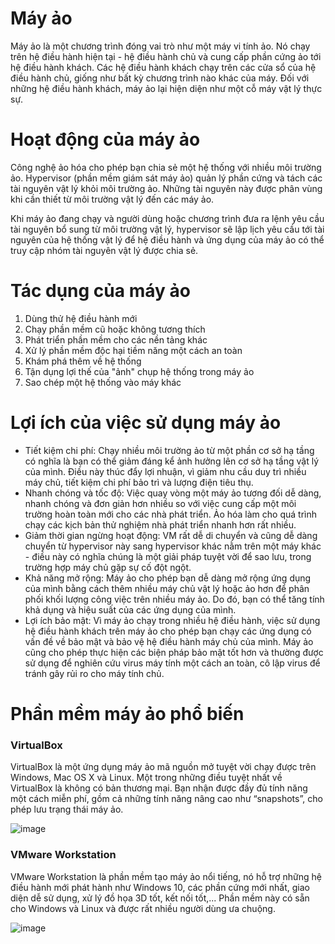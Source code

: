 # Máy ảo

Máy ảo là một chương trình đóng vai trò như một máy vi tính ảo. Nó chạy trên hệ điều hành hiện tại - hệ điều hành chủ và cung cấp phần cứng ảo tới hệ điều hành khách. Các hệ điều hành khách chạy trên các cửa sổ của hệ điều hành chủ, giống như bất kỳ chương trình nào khác của máy. Đối với những hệ điều hành khách, máy ảo lại hiện diện như một cỗ máy vật lý thực sự.

# Hoạt động của máy ảo

Công nghệ ảo hóa cho phép bạn chia sẻ một hệ thống với nhiều môi trường ảo. Hypervisor (phần mềm giám sát máy ảo) quản lý phần cứng và tách các tài nguyên vật lý khỏi môi trường ảo. Những tài nguyên này được phân vùng khi cần thiết từ môi trường vật lý đến các máy ảo.

Khi máy ảo đang chạy và người dùng hoặc chương trình đưa ra lệnh yêu cầu tài nguyên bổ sung từ môi trường vật lý, hypervisor sẽ lập lịch yêu cầu tới tài nguyên của hệ thống vật lý để hệ điều hành và ứng dụng của máy ảo có thể truy cập nhóm tài nguyên vật lý được chia sẻ.

# Tác dụng của máy ảo
1. Dùng thử hệ điều hành mới
2. Chạy phần mềm cũ hoặc không tương thích
3. Phát triển phần mềm cho các nền tảng khác
4. Xử lý phần mềm độc hại tiềm năng một cách an toàn
5. Khám phá thêm về hệ thống
6. Tận dụng lợi thế của "ảnh" chụp hệ thống trong máy ảo
7. Sao chép một hệ thống vào máy khác

# Lợi ích của việc sử dụng máy ảo

- Tiết kiệm chi phí: Chạy nhiều môi trường ảo từ một phần cơ sở hạ tầng có nghĩa là bạn có thể giảm đáng kể ảnh hưởng lên cơ sở hạ tầng vật lý của mình. Điều này thúc đẩy lợi nhuận, vì giảm nhu cầu duy trì nhiều máy chủ, tiết kiệm chi phí bảo trì và lượng điện tiêu thụ.
- Nhanh chóng và tốc độ: Việc quay vòng một máy ảo tương đối dễ dàng, nhanh chóng và đơn giản hơn nhiều so với việc cung cấp một môi trường hoàn toàn mới cho các nhà phát triển. Ảo hóa làm cho quá trình chạy các kịch bản thử nghiệm nhà phát triển nhanh hơn rất nhiều.
- Giảm thời gian ngừng hoạt động: VM rất dễ di chuyển và cũng dễ dàng chuyển từ hypervisor này sang hypervisor khác nằm trên một máy khác - điều này có nghĩa chúng là một giải pháp tuyệt vời để sao lưu, trong trường hợp máy chủ gặp sự cố đột ngột.
- Khả năng mở rộng: Máy ảo cho phép bạn dễ dàng mở rộng ứng dụng của mình bằng cách thêm nhiều máy chủ vật lý hoặc ảo hơn để phân phối khối lượng công việc trên nhiều máy ảo. Do đó, bạn có thể tăng tính khả dụng và hiệu suất của các ứng dụng của mình.
- Lợi ích bảo mật: Vì máy ảo chạy trong nhiều hệ điều hành, việc sử dụng hệ điều hành khách trên máy ảo cho phép bạn chạy các ứng dụng có vấn đề về bảo mật và bảo vệ hệ điều hành máy chủ của mình. Máy ảo cũng cho phép thực hiện các biện pháp bảo mật tốt hơn và thường được sử dụng để nghiên cứu virus máy tính một cách an toàn, cô lập virus để tránh gây rủi ro cho máy tính chủ.

# Phần mềm máy ảo phổ biến

### VirtualBox
VirtualBox là một ứng dụng máy ảo mã nguồn mở tuyệt vời chạy được trên Windows, Mac OS X và Linux. Một trong những điều tuyệt nhất về VirtualBox là không có bản thương mại. Bạn nhận được đầy đủ tính năng một cách miễn phí, gồm cả những tính năng nâng cao như “snapshots”, cho phép lưu trạng thái máy ảo.

![image](https://user-images.githubusercontent.com/111716161/187020686-c33b86ca-8f90-4591-8954-38e05059cbcd.png)

### VMware Workstation
VMware Workstation là phần mềm tạo máy ảo nổi tiếng, nó hỗ trợ những hệ điều hành mới phát hành như Windows 10, các phần cứng mới nhất, giao diện dễ sử dụng, xử lý đồ họa 3D tốt, kết nối tốt,... Phần mềm này có sẵn cho Windows và Linux và được rất nhiều người dùng ưa chuộng.

![image](https://user-images.githubusercontent.com/111716161/187020469-6170af35-e2b6-4368-89ed-93f183a2bc94.png)
